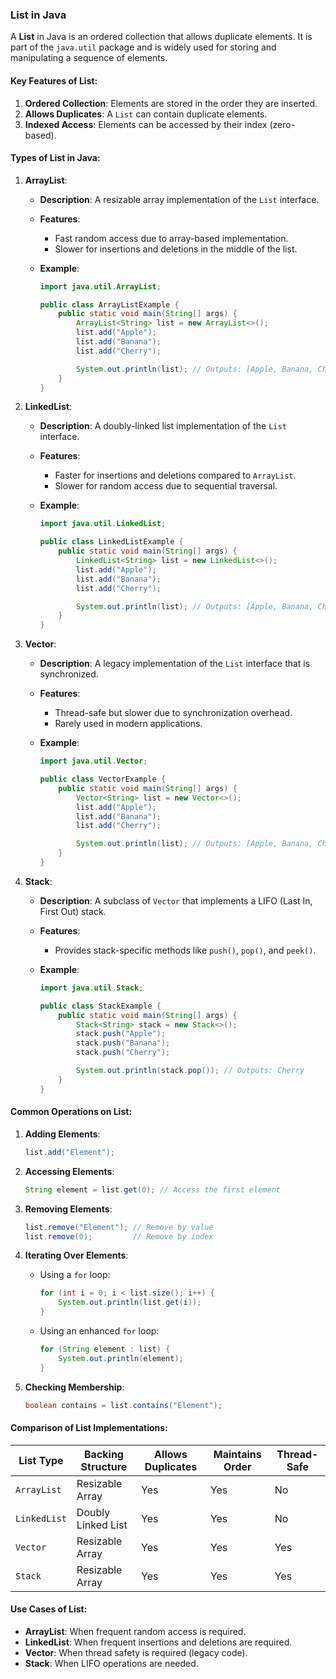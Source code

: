 ### List in Java

A **List** in Java is an ordered collection that allows duplicate elements. It is part of the `java.util` package and is widely used for storing and manipulating a sequence of elements.

#### Key Features of List:

1. **Ordered Collection**: Elements are stored in the order they are inserted.
2. **Allows Duplicates**: A `List` can contain duplicate elements.
3. **Indexed Access**: Elements can be accessed by their index (zero-based).

#### Types of List in Java:

1. **ArrayList**:

   - **Description**: A resizable array implementation of the `List` interface.
   - **Features**:
     - Fast random access due to array-based implementation.
     - Slower for insertions and deletions in the middle of the list.
   - **Example**:

     ```java
     import java.util.ArrayList;

     public class ArrayListExample {
         public static void main(String[] args) {
             ArrayList<String> list = new ArrayList<>();
             list.add("Apple");
             list.add("Banana");
             list.add("Cherry");

             System.out.println(list); // Outputs: [Apple, Banana, Cherry]
         }
     }
     ```

2. **LinkedList**:

   - **Description**: A doubly-linked list implementation of the `List` interface.
   - **Features**:
     - Faster for insertions and deletions compared to `ArrayList`.
     - Slower for random access due to sequential traversal.
   - **Example**:

     ```java
     import java.util.LinkedList;

     public class LinkedListExample {
         public static void main(String[] args) {
             LinkedList<String> list = new LinkedList<>();
             list.add("Apple");
             list.add("Banana");
             list.add("Cherry");

             System.out.println(list); // Outputs: [Apple, Banana, Cherry]
         }
     }
     ```

3. **Vector**:

   - **Description**: A legacy implementation of the `List` interface that is synchronized.
   - **Features**:
     - Thread-safe but slower due to synchronization overhead.
     - Rarely used in modern applications.
   - **Example**:

     ```java
     import java.util.Vector;

     public class VectorExample {
         public static void main(String[] args) {
             Vector<String> list = new Vector<>();
             list.add("Apple");
             list.add("Banana");
             list.add("Cherry");

             System.out.println(list); // Outputs: [Apple, Banana, Cherry]
         }
     }
     ```

4. **Stack**:

   - **Description**: A subclass of `Vector` that implements a LIFO (Last In, First Out) stack.
   - **Features**:
     - Provides stack-specific methods like `push()`, `pop()`, and `peek()`.
   - **Example**:

     ```java
     import java.util.Stack;

     public class StackExample {
         public static void main(String[] args) {
             Stack<String> stack = new Stack<>();
             stack.push("Apple");
             stack.push("Banana");
             stack.push("Cherry");

             System.out.println(stack.pop()); // Outputs: Cherry
         }
     }
     ```

#### Common Operations on List:

1. **Adding Elements**:

   ```java
   list.add("Element");
   ```

2. **Accessing Elements**:

   ```java
   String element = list.get(0); // Access the first element
   ```

3. **Removing Elements**:

   ```java
   list.remove("Element"); // Remove by value
   list.remove(0);         // Remove by index
   ```

4. **Iterating Over Elements**:

   - Using a `for` loop:
     ```java
     for (int i = 0; i < list.size(); i++) {
         System.out.println(list.get(i));
     }
     ```
   - Using an enhanced `for` loop:
     ```java
     for (String element : list) {
         System.out.println(element);
     }
     ```

5. **Checking Membership**:
   ```java
   boolean contains = list.contains("Element");
   ```

#### Comparison of List Implementations:

| List Type    | Backing Structure  | Allows Duplicates | Maintains Order | Thread-Safe |
| ------------ | ------------------ | ----------------- | --------------- | ----------- |
| `ArrayList`  | Resizable Array    | Yes               | Yes             | No          |
| `LinkedList` | Doubly Linked List | Yes               | Yes             | No          |
| `Vector`     | Resizable Array    | Yes               | Yes             | Yes         |
| `Stack`      | Resizable Array    | Yes               | Yes             | Yes         |

#### Use Cases of List:

- **ArrayList**: When frequent random access is required.
- **LinkedList**: When frequent insertions and deletions are required.
- **Vector**: When thread safety is required (legacy code).
- **Stack**: When LIFO operations are needed.
